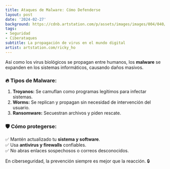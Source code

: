 ```yaml
---
title: Ataques de Malware: Cómo Defenderse
layout: post
date: '2024-02-27'
background: https://cdnb.artstation.com/p/assets/images/images/004/040/769/large/ricky-ho-zombie-alley.jpg
tags:
- Seguridad
- Ciberataques
subtitle: La propagación de virus en el mundo digital
artist: artstation.com/ricky_ho
---
```


Así como los virus biológicos se propagan entre humanos, los **malware** se expanden en los sistemas informáticos, causando daños masivos.

### 🔥 Tipos de Malware:
1. **Troyanos:** Se camuflan como programas legítimos para infectar sistemas.
2. **Worms:** Se replican y propagan sin necesidad de intervención del usuario.
3. **Ransomware:** Secuestran archivos y piden rescate.

### 🛡️ Cómo protegerse:
✅ Mantén actualizado tu **sistema y software**.  
✅ Usa **antivirus y firewalls** confiables.  
✅ No abras enlaces sospechosos o correos desconocidos.  

En ciberseguridad, la prevención siempre es mejor que la reacción. 🔒
